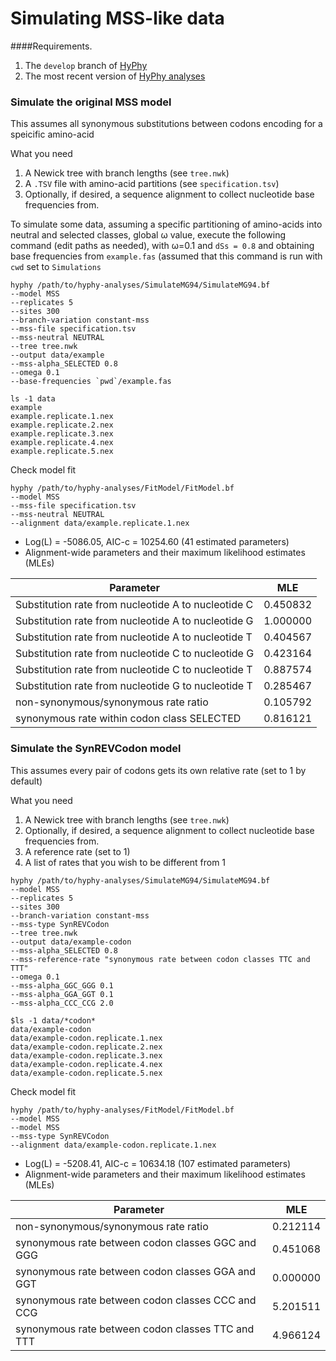 # Simulating MSS-like data

####Requirements.

1.  The `develop` branch of [HyPhy](https://github.com/veg/hyphy)
2.  The most recent version of [HyPhy analyses](https://github.com/veg/hyphy-analyses/)

### Simulate the original MSS model

This assumes all synonymous substitutions between codons encoding for a speicific amino-acid 

What you need

1. A Newick tree with branch lengths (see `tree.nwk`)
2. A `.TSV` file with amino-acid partitions (see `specification.tsv`)
3. Optionally, if desired, a sequence alignment to collect nucleotide base frequencies from.

To simulate some data, assuming a specific partitioning of amino-acids into neutral and selected classes, global &omega; value, execute the following command (edit paths as needed), with &omega;=0.1 and `dSs = 0.8` and obtaining base frequencies from `example.fas` (assumed that this command is run with `cwd` set to `Simulations`

```
hyphy /path/to/hyphy-analyses/SimulateMG94/SimulateMG94.bf 
--model MSS  
--replicates 5   
--sites 300 
--branch-variation constant-mss  
--mss-file specification.tsv  
--mss-neutral NEUTRAL  
--tree tree.nwk 
--output data/example 
--mss-alpha_SELECTED 0.8 
--omega 0.1  
--base-frequencies `pwd`/example.fas
```

```
ls -1 data
example
example.replicate.1.nex
example.replicate.2.nex
example.replicate.3.nex
example.replicate.4.nex
example.replicate.5.nex
```

Check model fit

```
hyphy /path/to/hyphy-analyses/FitModel/FitModel.bf 
--model MSS 
--mss-file specification.tsv 
--mss-neutral NEUTRAL 
--alignment data/example.replicate.1.nex 
```


* Log(L) = -5086.05, AIC-c = 10254.60 (41 estimated parameters)
* Alignment-wide parameters and their maximum likelihood estimates (MLEs)

|                                                       Parameter                                                        |        MLE         |
|------------------------------------------------------------------------------------------------------------------------|--------------------|
|                                  Substitution rate from nucleotide A to nucleotide C                                   |          0.450832  |
|                                  Substitution rate from nucleotide A to nucleotide G                                   |          1.000000  |
|                                  Substitution rate from nucleotide A to nucleotide T                                   |          0.404567  |
|                                  Substitution rate from nucleotide C to nucleotide G                                   |          0.423164  |
|                                  Substitution rate from nucleotide C to nucleotide T                                   |          0.887574  |
|                                  Substitution rate from nucleotide G to nucleotide T                                   |          0.285467  |
|                                          non-synonymous/synonymous rate ratio                                          |          0.105792  |
|                                      synonymous rate within codon class SELECTED                                       |          0.816121  |

### Simulate the SynREVCodon model 

This assumes every pair of codons gets its own relative rate (set to 1 by default)

What you need

1. A Newick tree with branch lengths (see `tree.nwk`)
2. Optionally, if desired, a sequence alignment to collect nucleotide base frequencies from.
3. A reference rate (set to 1)
4. A list of rates that you wish to be different from 1


```
hyphy /path/to/hyphy-analyses/SimulateMG94/SimulateMG94.bf 
--model MSS  
--replicates 5   
--sites 300 
--branch-variation constant-mss  
--mss-type SynREVCodon
--tree tree.nwk 
--output data/example-codon
--mss-alpha_SELECTED 0.8 
--mss-reference-rate "synonymous rate between codon classes TTC and TTT"
--omega 0.1  
--mss-alpha_GGC_GGG 0.1 
--mss-alpha_GGA_GGT 0.1 
--mss-alpha_CCC_CCG 2.0
```

```
$ls -1 data/*codon*
data/example-codon
data/example-codon.replicate.1.nex
data/example-codon.replicate.2.nex
data/example-codon.replicate.3.nex
data/example-codon.replicate.4.nex
data/example-codon.replicate.5.nex
```

Check model fit

```
hyphy /path/to/hyphy-analyses/FitModel/FitModel.bf 
--model MSS 
--model MSS 
--mss-type SynREVCodon 
--alignment data/example-codon.replicate.1.nex 
```


* Log(L) = -5208.41, AIC-c = 10634.18 (107 estimated parameters)
* Alignment-wide parameters and their maximum likelihood estimates (MLEs)

|                                                       Parameter                                                        |        MLE         |
|------------------------------------------------------------------------------------------------------------------------|--------------------|
|                                          non-synonymous/synonymous rate ratio                                          |          0.212114  |
|                                   synonymous rate between codon classes GGC and GGG                                    |          0.451068  |
|                                   synonymous rate between codon classes GGA and GGT                                    |          0.000000  |
|                                   synonymous rate between codon classes CCC and CCG                                    |          5.201511  |
|                                   synonymous rate between codon classes TTC and TTT                                    |          4.966124  |


